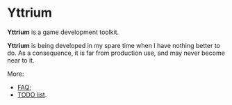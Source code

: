 # Yttrium

**Yttrium** is a game development toolkit.

**Yttrium** is being developed in my spare time when I have nothing better to do. As a consequence, it is far from production use, and may never become near to it.

More:
* [FAQ](doc/faq.md);
* [TODO list](doc/todo.md).

